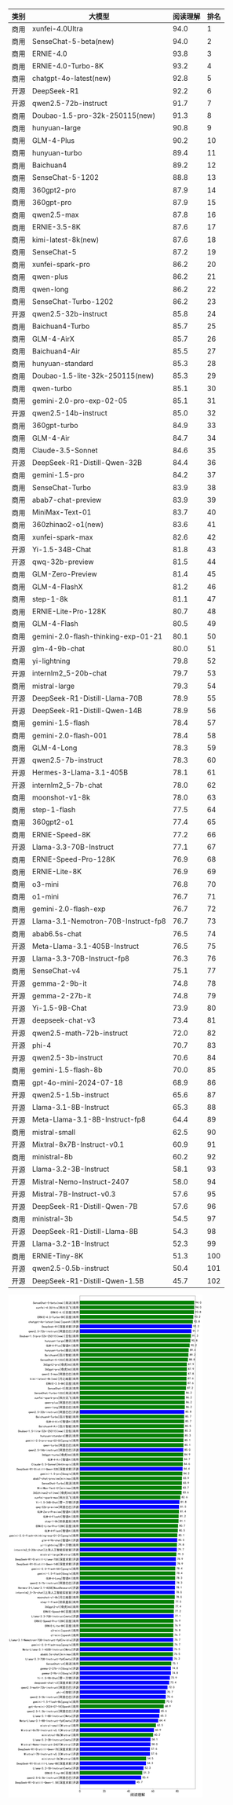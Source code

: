 
| 类别 | 大模型                         | 阅读理解 | 排名 |
|-----|------------------------------|---------|----|
|商用|xunfei-4.0Ultra|94.0|1|
|商用|SenseChat-5-beta(new)|94.0|2|
|商用|ERNIE-4.0|93.8|3|
|商用|ERNIE-4.0-Turbo-8K|93.2|4|
|商用|chatgpt-4o-latest(new)|92.8|5|
|开源|DeepSeek-R1|92.2|6|
|开源|qwen2.5-72b-instruct|91.7|7|
|商用|Doubao-1.5-pro-32k-250115(new)|91.3|8|
|商用|hunyuan-large|90.8|9|
|商用|GLM-4-Plus|90.2|10|
|商用|hunyuan-turbo|89.4|11|
|商用|Baichuan4|89.2|12|
|商用|SenseChat-5-1202|88.8|13|
|商用|360gpt2-pro|87.9|14|
|商用|360gpt-pro|87.9|15|
|商用|qwen2.5-max|87.8|16|
|商用|ERNIE-3.5-8K|87.6|17|
|商用|kimi-latest-8k(new)|87.6|18|
|商用|SenseChat-5|87.2|19|
|商用|xunfei-spark-pro|86.2|20|
|商用|qwen-plus|86.2|21|
|商用|qwen-long|86.2|22|
|商用|SenseChat-Turbo-1202|86.2|23|
|开源|qwen2.5-32b-instruct|85.8|24|
|商用|Baichuan4-Turbo|85.7|25|
|商用|GLM-4-AirX|85.7|26|
|商用|Baichuan4-Air|85.5|27|
|商用|hunyuan-standard|85.3|28|
|商用|Doubao-1.5-lite-32k-250115(new)|85.3|29|
|商用|qwen-turbo|85.1|30|
|商用|gemini-2.0-pro-exp-02-05|85.1|31|
|开源|qwen2.5-14b-instruct|85.0|32|
|商用|360gpt-turbo|84.9|33|
|商用|GLM-4-Air|84.7|34|
|商用|Claude-3.5-Sonnet|84.6|35|
|开源|DeepSeek-R1-Distill-Qwen-32B|84.4|36|
|商用|gemini-1.5-pro|84.2|37|
|商用|SenseChat-Turbo|83.9|38|
|商用|abab7-chat-preview|83.9|39|
|商用|MiniMax-Text-01|83.7|40|
|商用|360zhinao2-o1(new)|83.6|41|
|商用|xunfei-spark-max|82.6|42|
|开源|Yi-1.5-34B-Chat|81.8|43|
|开源|qwq-32b-preview|81.5|44|
|商用|GLM-Zero-Preview|81.4|45|
|商用|GLM-4-FlashX|81.2|46|
|商用|step-1-8k|81.1|47|
|商用|ERNIE-Lite-Pro-128K|80.7|48|
|商用|GLM-4-Flash|80.5|49|
|商用|gemini-2.0-flash-thinking-exp-01-21|80.1|50|
|开源|glm-4-9b-chat|80.0|51|
|商用|yi-lightning|79.8|52|
|开源|internlm2_5-20b-chat|79.7|53|
|商用|mistral-large|79.3|54|
|开源|DeepSeek-R1-Distill-Llama-70B|78.9|55|
|开源|DeepSeek-R1-Distill-Qwen-14B|78.9|56|
|商用|gemini-1.5-flash|78.4|57|
|商用|gemini-2.0-flash-001|78.4|58|
|商用|GLM-4-Long|78.3|59|
|开源|qwen2.5-7b-instruct|78.3|60|
|开源|Hermes-3-Llama-3.1-405B|78.1|61|
|开源|internlm2_5-7b-chat|78.0|62|
|商用|moonshot-v1-8k|78.0|63|
|商用|step-1-flash|77.5|64|
|商用|360gpt2-o1|77.4|65|
|商用|ERNIE-Speed-8K|77.2|66|
|开源|Llama-3.3-70B-Instruct|77.1|67|
|商用|ERNIE-Speed-Pro-128K|76.9|68|
|商用|ERNIE-Lite-8K|76.9|69|
|商用|o3-mini|76.8|70|
|商用|o1-mini|76.7|71|
|商用|gemini-2.0-flash-exp|76.7|72|
|开源|Llama-3.1-Nemotron-70B-Instruct-fp8|76.7|73|
|商用|abab6.5s-chat|76.5|74|
|开源|Meta-Llama-3.1-405B-Instruct|76.5|75|
|开源|Llama-3.3-70B-Instruct-fp8|76.3|76|
|商用|SenseChat-v4|75.1|77|
|开源|gemma-2-9b-it|74.8|78|
|开源|gemma-2-27b-it|74.8|79|
|开源|Yi-1.5-9B-Chat|73.9|80|
|开源|deepseek-chat-v3|73.4|81|
|开源|qwen2.5-math-72b-instruct|72.0|82|
|开源|phi-4|70.7|83|
|开源|qwen2.5-3b-instruct|70.6|84|
|商用|gemini-1.5-flash-8b|70.0|85|
|商用|gpt-4o-mini-2024-07-18|68.9|86|
|开源|qwen2.5-1.5b-instruct|65.6|87|
|开源|Llama-3.1-8B-Instruct|65.3|88|
|开源|Meta-Llama-3.1-8B-Instruct-fp8|64.4|89|
|商用|mistral-small|62.5|90|
|开源|Mixtral-8x7B-Instruct-v0.1|60.9|91|
|商用|ministral-8b|60.2|92|
|开源|Llama-3.2-3B-Instruct|58.1|93|
|开源|Mistral-Nemo-Instruct-2407|58.0|94|
|开源|Mistral-7B-Instruct-v0.3|57.6|95|
|开源|DeepSeek-R1-Distill-Qwen-7B|57.6|96|
|商用|ministral-3b|54.5|97|
|开源|DeepSeek-R1-Distill-Llama-8B|54.3|98|
|开源|Llama-3.2-1B-Instruct|52.3|99|
|商用|ERNIE-Tiny-8K|51.3|100|
|开源|qwen2.5-0.5b-instruct|50.4|101|
|开源|DeepSeek-R1-Distill-Qwen-1.5B|45.7|102|


![lin](../pic/mrc.png)

